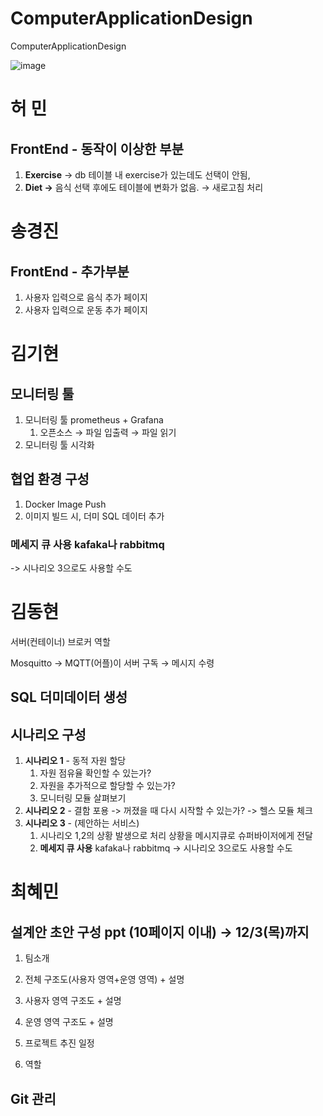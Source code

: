 # ComputerApplicationDesign
ComputerApplicationDesign

![image](https://user-images.githubusercontent.com/74190329/142432091-38a343f3-64aa-431f-9789-48b5121a2c74.png)

# 허 민

## **FrontEnd - 동작이 이상한 부분**

1. **Exercise** → db 테이블 내 exercise가 있는데도 선택이 안됨,
2. **Diet →** 음식 선택 후에도 테이블에 변화가 없음. → 새로고침 처리

# 송경진

## **FrontEnd - 추가부분**

1. 사용자 입력으로 음식 추가 페이지
2. 사용자 입력으로 운동 추가 페이지

# 김기현

## 모니터링 툴

1. 모니터링 툴 prometheus + Grafana 
    1. 오픈소스 → 파일 입출력 → 파일 읽기
2. 모니터링 툴 시각화

## 협업 환경 구성

1. Docker Image Push
2. 이미지 빌드 시, 더미 SQL 데이터 추가

### 메세지 큐 사용 kafaka나 rabbitmq
-> 시나리오 3으로도 사용할 수도

# 김동현

서버(컨테이너) 브로커 역할

Mosquitto → MQTT(어플)이 서버 구독 → 메시지 수령

## SQL 더미데이터 생성

## 시나리오 구성

1. **시나리오 1** - 동적 자원 할당
    1. 자원 점유율 확인할 수 있는가?
    2. 자원을 추가적으로 할당할 수 있는가?
    3. 모니터링 모듈 살펴보기
2. **시나리오 2** - 결함 포용
-> 꺼졌을 때 다시 시작할 수 있는가?
-> 헬스 모듈 체크
3. **시나리오 3** - (제안하는 서비스)
    1. 시나리오 1,2의 상황 발생으로 처리 상황을 메시지큐로 슈퍼바이저에게 전달
    2. **메세지 큐 사용** kafaka나 rabbitmq
    -> 시나리오 3으로도 사용할 수도

# 최혜민

## 설계안 초안 구성 ppt (10페이지 이내) → 12/3(목)까지

1. 팀소개
2. 전체 구조도(사용자 영역+운영 영역) + 설명

1. 사용자 영역 구조도 + 설명
2. 운영 영역 구조도 + 설명
3. 프로젝트 추진 일정
4. 역할 

## Git 관리
